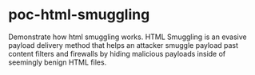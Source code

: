 # poc-html-smuggling
Demonstrate how html smuggling works. HTML Smuggling is an evasive payload delivery method that helps an attacker smuggle payload past content filters and firewalls by hiding malicious payloads inside of seemingly benign HTML files.
